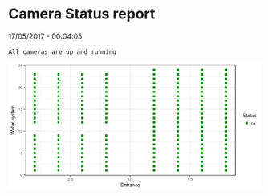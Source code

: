 Camera Status report
================
17/05/2017 - 00:04:05

    All cameras are up and running

![](camreport_files/figure-markdown_github/unnamed-chunk-2-1.png)
